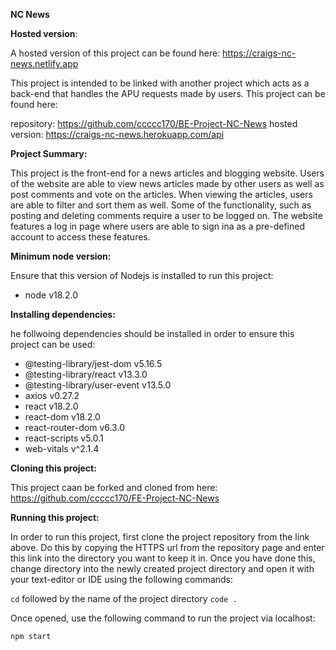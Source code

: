 **NC News**

**Hosted version**:

A hosted version of this project can be found here: https://craigs-nc-news.netlify.app

This project is intended to be linked with another project which acts as a back-end that handles the APU requests made by users. This project can be found here:

repository: https://github.com/ccccc170/BE-Project-NC-News
hosted version: https://craigs-nc-news.herokuapp.com/api

**Project Summary:**

This project is the front-end for a news articles and blogging website. Users of the website are able to view news articles made by other users as well as post comments and vote on the articles. When viewing the articles, users are able to filter and sort them as well. Some of the functionality, such as posting and deleting comments require a user to be logged on. The website features a log in page where users are able to sign ina as a pre-defined account to access these features.

**Minimum node version:**

Ensure that this version of Nodejs is installed to run this project:

- node v18.2.0

**Installing dependencies:**

he follwoing dependencies should be installed in order to ensure this project can be used:

- @testing-library/jest-dom v5.16.5
- @testing-library/react v13.3.0
- @testing-library/user-event v13.5.0
- axios v0.27.2
- react v18.2.0
- react-dom v18.2.0
- react-router-dom v6.3.0
- react-scripts v5.0.1
- web-vitals v^2.1.4

**Cloning this project:**

This project caan be forked and cloned from here: https://github.com/ccccc170/FE-Project-NC-News

**Running this project:**

In order to run this project, first clone the project repository from the link above. Do this by copying the HTTPS url from the repository page and enter this link into the directory you want to keep it in. Once you have done this, change directory into the newly created project directory and open it with your text-editor or IDE using the following commands:

`cd` followed by the name of the project directory
`code .`

Once opened, use the following command to run the project via localhost:

`npm start`
